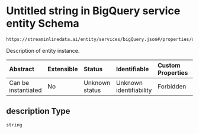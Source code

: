 # Untitled string in BigQuery service entity Schema

```txt
https://streaminlinedata.ai/entity/services/bigQuery.json#/properties/description
```

Description of entity instance.

| Abstract            | Extensible | Status         | Identifiable            | Custom Properties | Additional Properties | Access Restrictions | Defined In                                                             |
| :------------------ | :--------- | :------------- | :---------------------- | :---------------- | :-------------------- | :------------------ | :--------------------------------------------------------------------- |
| Can be instantiated | No         | Unknown status | Unknown identifiability | Forbidden         | Allowed               | none                | [bigQuery.json*](../out/services/bigQuery.json "open original schema") |

## description Type

`string`
